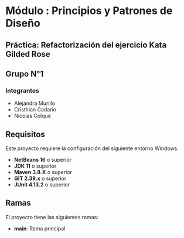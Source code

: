 # Módulo : Principios y Patrones de Diseño

## Práctica: Refactorización del ejercicio Kata Gilded Rose

## Grupo N°1

### Integrantes

- Alejandra Murillo
- Cristhian Cadario
- Nicolas Colque

## Requisitos

Este proyecto requiere la configuración del siguiente entorno Windows:

- **NetBeans 16** o superior
- **JDK 11** o superior
- **Maven 3.8.X** o superior
- **GIT 2.39.x** o superior
- **JUnit 4.13.2** o superior

## Ramas

El proyecto tiene las siguientes ramas:

- **main**: Rama principal
